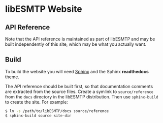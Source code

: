 # libESMTP Website

## API Reference

Note that the API reference is maintained as part of libESMTP and may be built
independently of this site, which may be what you actually want.

## Build

To build the website you will need [Sphinx](https://www.sphinx-doc.org/)
and the Sphinx __readthedocs__ theme.

The API reference should be built first, so that documentation comments are
extracted from the source files.  Create a symlink to `source/reference` from
the `docs` directory in the libESMTP distribution. Then use `sphinx-build` to
create the site. For example:

``` sh
$ ln -s /path/to/libESMTP/docs source/reference
$ sphinx-build source site-dir
```
